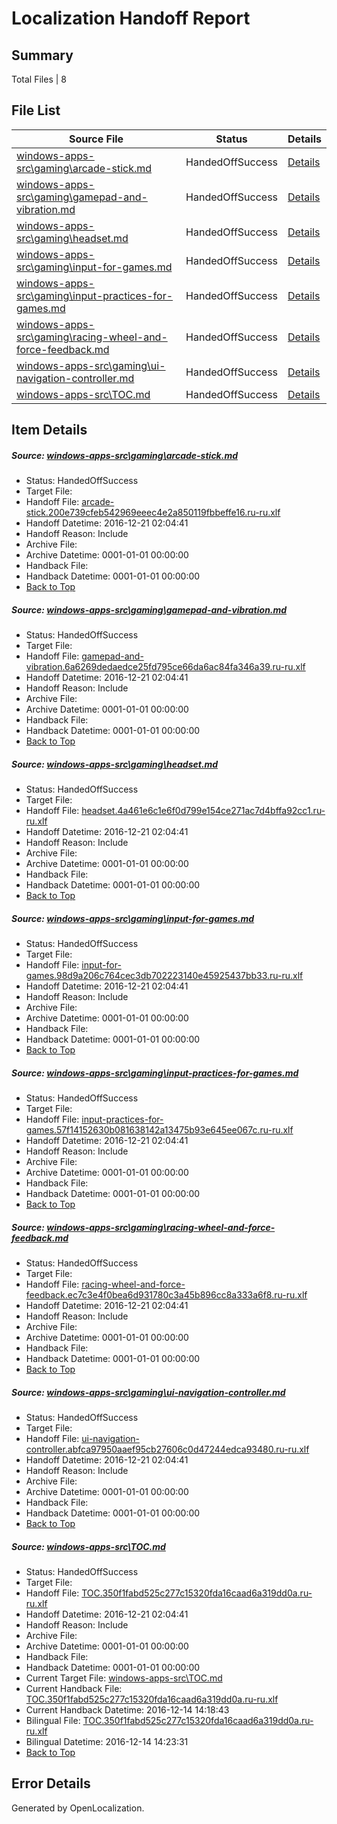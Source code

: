 # <a name='report-top'></a> Localization Handoff Report

## Summary
 Total Files | 8

## File List
 Source File | Status | Details 
 ----------- | ------ | ------- 
 [windows-apps-src\gaming\arcade-stick.md](https://cpubwin.visualstudio.com/windows-uwp/_git/windows-uwp/commit/31dc2428175fc0afc84f30537898748300c7b242?path=windows-apps-src%2Fgaming%2Farcade-stick.md&_a=contents) | HandedOffSuccess | [Details](#9fd90cbb8be3a0b2d234eff8a13a98b7f406aadf3499)
 [windows-apps-src\gaming\gamepad-and-vibration.md](https://cpubwin.visualstudio.com/windows-uwp/_git/windows-uwp/commit/31dc2428175fc0afc84f30537898748300c7b242?path=windows-apps-src%2Fgaming%2Fgamepad-and-vibration.md&_a=contents) | HandedOffSuccess | [Details](#6beb66a46f0908064ddc25cb74b23d0883051c603518)
 [windows-apps-src\gaming\headset.md](https://cpubwin.visualstudio.com/windows-uwp/_git/windows-uwp/commit/31dc2428175fc0afc84f30537898748300c7b242?path=windows-apps-src%2Fgaming%2Fheadset.md&_a=contents) | HandedOffSuccess | [Details](#5306ef31bf20b25a5f2a24dee8bd8b55de2773da3521)
 [windows-apps-src\gaming\input-for-games.md](https://cpubwin.visualstudio.com/windows-uwp/_git/windows-uwp/commit/31dc2428175fc0afc84f30537898748300c7b242?path=windows-apps-src%2Fgaming%2Finput-for-games.md&_a=contents) | HandedOffSuccess | [Details](#81c03f6d5999f56a9d995d089c86c82e229a79b33553)
 [windows-apps-src\gaming\input-practices-for-games.md](https://cpubwin.visualstudio.com/windows-uwp/_git/windows-uwp/commit/31dc2428175fc0afc84f30537898748300c7b242?path=windows-apps-src%2Fgaming%2Finput-practices-for-games.md&_a=contents) | HandedOffSuccess | [Details](#b385b035060de8c837f7bcb3b129361c09dc0e4c3554)
 [windows-apps-src\gaming\racing-wheel-and-force-feedback.md](https://cpubwin.visualstudio.com/windows-uwp/_git/windows-uwp/commit/31dc2428175fc0afc84f30537898748300c7b242?path=windows-apps-src%2Fgaming%2Fracing-wheel-and-force-feedback.md&_a=contents) | HandedOffSuccess | [Details](#5bec43064da2ccd316980ba8b608331256a8c6cf3578)
 [windows-apps-src\gaming\ui-navigation-controller.md](https://cpubwin.visualstudio.com/windows-uwp/_git/windows-uwp/commit/31dc2428175fc0afc84f30537898748300c7b242?path=windows-apps-src%2Fgaming%2Fui-navigation-controller.md&_a=contents) | HandedOffSuccess | [Details](#847e589a0e1ad9d58d9a1156c4df6a9bf4fc69ad3601)
 [windows-apps-src\TOC.md](https://cpubwin.visualstudio.com/windows-uwp/_git/windows-uwp/commit/31dc2428175fc0afc84f30537898748300c7b242?path=windows-apps-src%2FTOC.md&_a=contents) | HandedOffSuccess | [Details](#84a1e68fb703abdcacb139404dccf75a029d60ca8709)

## Item Details
##### <a name='9fd90cbb8be3a0b2d234eff8a13a98b7f406aadf3499'></a> Source: [windows-apps-src\gaming\arcade-stick.md](https://cpubwin.visualstudio.com/windows-uwp/_git/windows-uwp/commit/31dc2428175fc0afc84f30537898748300c7b242?path=windows-apps-src%2Fgaming%2Farcade-stick.md&_a=contents)
* Status: HandedOffSuccess
* Target File: 
* Handoff File: [arcade-stick.200e739cfeb542969eeec4e2a850119fbbeffe16.ru-ru.xlf](https://cpubwin.visualstudio.com/windows-uwp/_git/WDCLib.handoff/commit/b18f50183a9a784b08b3461e3e2d31a6e82d0534?path=ol-handoff%2Fcpubwin%2Fwindows-uwp.ru-ru%2Fmaster%2Farcade-stick.200e739cfeb542969eeec4e2a850119fbbeffe16.ru-ru.xlf&_a=contents)
* Handoff Datetime: 2016-12-21 02:04:41
* Handoff Reason: Include
* Archive File: 
* Archive Datetime: 0001-01-01 00:00:00
* Handback File: 
* Handback Datetime: 0001-01-01 00:00:00
* [Back to Top](#report-top)

##### <a name='6beb66a46f0908064ddc25cb74b23d0883051c603518'></a> Source: [windows-apps-src\gaming\gamepad-and-vibration.md](https://cpubwin.visualstudio.com/windows-uwp/_git/windows-uwp/commit/31dc2428175fc0afc84f30537898748300c7b242?path=windows-apps-src%2Fgaming%2Fgamepad-and-vibration.md&_a=contents)
* Status: HandedOffSuccess
* Target File: 
* Handoff File: [gamepad-and-vibration.6a6269dedaedce25fd795ce66da6ac84fa346a39.ru-ru.xlf](https://cpubwin.visualstudio.com/windows-uwp/_git/WDCLib.handoff/commit/b18f50183a9a784b08b3461e3e2d31a6e82d0534?path=ol-handoff%2Fcpubwin%2Fwindows-uwp.ru-ru%2Fmaster%2Fgamepad-and-vibration.6a6269dedaedce25fd795ce66da6ac84fa346a39.ru-ru.xlf&_a=contents)
* Handoff Datetime: 2016-12-21 02:04:41
* Handoff Reason: Include
* Archive File: 
* Archive Datetime: 0001-01-01 00:00:00
* Handback File: 
* Handback Datetime: 0001-01-01 00:00:00
* [Back to Top](#report-top)

##### <a name='5306ef31bf20b25a5f2a24dee8bd8b55de2773da3521'></a> Source: [windows-apps-src\gaming\headset.md](https://cpubwin.visualstudio.com/windows-uwp/_git/windows-uwp/commit/31dc2428175fc0afc84f30537898748300c7b242?path=windows-apps-src%2Fgaming%2Fheadset.md&_a=contents)
* Status: HandedOffSuccess
* Target File: 
* Handoff File: [headset.4a461e6c1e6f0d799e154ce271ac7d4bffa92cc1.ru-ru.xlf](https://cpubwin.visualstudio.com/windows-uwp/_git/WDCLib.handoff/commit/b18f50183a9a784b08b3461e3e2d31a6e82d0534?path=ol-handoff%2Fcpubwin%2Fwindows-uwp.ru-ru%2Fmaster%2Fheadset.4a461e6c1e6f0d799e154ce271ac7d4bffa92cc1.ru-ru.xlf&_a=contents)
* Handoff Datetime: 2016-12-21 02:04:41
* Handoff Reason: Include
* Archive File: 
* Archive Datetime: 0001-01-01 00:00:00
* Handback File: 
* Handback Datetime: 0001-01-01 00:00:00
* [Back to Top](#report-top)

##### <a name='81c03f6d5999f56a9d995d089c86c82e229a79b33553'></a> Source: [windows-apps-src\gaming\input-for-games.md](https://cpubwin.visualstudio.com/windows-uwp/_git/windows-uwp/commit/31dc2428175fc0afc84f30537898748300c7b242?path=windows-apps-src%2Fgaming%2Finput-for-games.md&_a=contents)
* Status: HandedOffSuccess
* Target File: 
* Handoff File: [input-for-games.98d9a206c764cec3db702223140e45925437bb33.ru-ru.xlf](https://cpubwin.visualstudio.com/windows-uwp/_git/WDCLib.handoff/commit/b18f50183a9a784b08b3461e3e2d31a6e82d0534?path=ol-handoff%2Fcpubwin%2Fwindows-uwp.ru-ru%2Fmaster%2Finput-for-games.98d9a206c764cec3db702223140e45925437bb33.ru-ru.xlf&_a=contents)
* Handoff Datetime: 2016-12-21 02:04:41
* Handoff Reason: Include
* Archive File: 
* Archive Datetime: 0001-01-01 00:00:00
* Handback File: 
* Handback Datetime: 0001-01-01 00:00:00
* [Back to Top](#report-top)

##### <a name='b385b035060de8c837f7bcb3b129361c09dc0e4c3554'></a> Source: [windows-apps-src\gaming\input-practices-for-games.md](https://cpubwin.visualstudio.com/windows-uwp/_git/windows-uwp/commit/31dc2428175fc0afc84f30537898748300c7b242?path=windows-apps-src%2Fgaming%2Finput-practices-for-games.md&_a=contents)
* Status: HandedOffSuccess
* Target File: 
* Handoff File: [input-practices-for-games.57f14152630b081638142a13475b93e645ee067c.ru-ru.xlf](https://cpubwin.visualstudio.com/windows-uwp/_git/WDCLib.handoff/commit/b18f50183a9a784b08b3461e3e2d31a6e82d0534?path=ol-handoff%2Fcpubwin%2Fwindows-uwp.ru-ru%2Fmaster%2Finput-practices-for-games.57f14152630b081638142a13475b93e645ee067c.ru-ru.xlf&_a=contents)
* Handoff Datetime: 2016-12-21 02:04:41
* Handoff Reason: Include
* Archive File: 
* Archive Datetime: 0001-01-01 00:00:00
* Handback File: 
* Handback Datetime: 0001-01-01 00:00:00
* [Back to Top](#report-top)

##### <a name='5bec43064da2ccd316980ba8b608331256a8c6cf3578'></a> Source: [windows-apps-src\gaming\racing-wheel-and-force-feedback.md](https://cpubwin.visualstudio.com/windows-uwp/_git/windows-uwp/commit/31dc2428175fc0afc84f30537898748300c7b242?path=windows-apps-src%2Fgaming%2Fracing-wheel-and-force-feedback.md&_a=contents)
* Status: HandedOffSuccess
* Target File: 
* Handoff File: [racing-wheel-and-force-feedback.ec7c3e4f0bea6d931780c3a45b896cc8a333a6f8.ru-ru.xlf](https://cpubwin.visualstudio.com/windows-uwp/_git/WDCLib.handoff/commit/b18f50183a9a784b08b3461e3e2d31a6e82d0534?path=ol-handoff%2Fcpubwin%2Fwindows-uwp.ru-ru%2Fmaster%2Fracing-wheel-and-force-feedback.ec7c3e4f0bea6d931780c3a45b896cc8a333a6f8.ru-ru.xlf&_a=contents)
* Handoff Datetime: 2016-12-21 02:04:41
* Handoff Reason: Include
* Archive File: 
* Archive Datetime: 0001-01-01 00:00:00
* Handback File: 
* Handback Datetime: 0001-01-01 00:00:00
* [Back to Top](#report-top)

##### <a name='847e589a0e1ad9d58d9a1156c4df6a9bf4fc69ad3601'></a> Source: [windows-apps-src\gaming\ui-navigation-controller.md](https://cpubwin.visualstudio.com/windows-uwp/_git/windows-uwp/commit/31dc2428175fc0afc84f30537898748300c7b242?path=windows-apps-src%2Fgaming%2Fui-navigation-controller.md&_a=contents)
* Status: HandedOffSuccess
* Target File: 
* Handoff File: [ui-navigation-controller.abfca97950aaef95cb27606c0d47244edca93480.ru-ru.xlf](https://cpubwin.visualstudio.com/windows-uwp/_git/WDCLib.handoff/commit/b18f50183a9a784b08b3461e3e2d31a6e82d0534?path=ol-handoff%2Fcpubwin%2Fwindows-uwp.ru-ru%2Fmaster%2Fui-navigation-controller.abfca97950aaef95cb27606c0d47244edca93480.ru-ru.xlf&_a=contents)
* Handoff Datetime: 2016-12-21 02:04:41
* Handoff Reason: Include
* Archive File: 
* Archive Datetime: 0001-01-01 00:00:00
* Handback File: 
* Handback Datetime: 0001-01-01 00:00:00
* [Back to Top](#report-top)

##### <a name='84a1e68fb703abdcacb139404dccf75a029d60ca8709'></a> Source: [windows-apps-src\TOC.md](https://cpubwin.visualstudio.com/windows-uwp/_git/windows-uwp/commit/31dc2428175fc0afc84f30537898748300c7b242?path=windows-apps-src%2FTOC.md&_a=contents)
* Status: HandedOffSuccess
* Target File: 
* Handoff File: [TOC.350f1fabd525c277c15320fda16caad6a319dd0a.ru-ru.xlf](https://cpubwin.visualstudio.com/windows-uwp/_git/WDCLib.handoff/commit/b18f50183a9a784b08b3461e3e2d31a6e82d0534?path=ol-handoff%2Fcpubwin%2Fwindows-uwp.ru-ru%2Fmaster%2FTOC.350f1fabd525c277c15320fda16caad6a319dd0a.ru-ru.xlf&_a=contents)
* Handoff Datetime: 2016-12-21 02:04:41
* Handoff Reason: Include
* Archive File: 
* Archive Datetime: 0001-01-01 00:00:00
* Handback File: 
* Handback Datetime: 0001-01-01 00:00:00
* Current Target File: [windows-apps-src\TOC.md](https://cpubwin.visualstudio.com/windows-uwp/_git/windows-uwp.ru-ru/commit/ff7ef3fef698893948b201932681d560c02b81c4?path=windows-apps-src%2FTOC.md&_a=contents)
* Current Handback File: [TOC.350f1fabd525c277c15320fda16caad6a319dd0a.ru-ru.xlf](https://cpubwin.visualstudio.com/windows-uwp/_git/WDCLib.handback/commit/ab354b5938b2392f53b7e830eafc3fe35c4cc5cf?path=ol-handback%2Fcpubwin%2Fwindows-uwp.ru-ru%2Fmaster%2FTOC.350f1fabd525c277c15320fda16caad6a319dd0a.ru-ru.xlf&_a=contents)
* Current Handback Datetime: 2016-12-14 14:18:43
* Bilingual File: [TOC.350f1fabd525c277c15320fda16caad6a319dd0a.ru-ru.xlf](https://cpubwin.visualstudio.com/windows-uwp/_git/WDCLib.handback/commit/ab354b5938b2392f53b7e830eafc3fe35c4cc5cf?path=ol-handback%2Fcpubwin%2Fwindows-uwp.ru-ru%2Fmaster%2FTOC.350f1fabd525c277c15320fda16caad6a319dd0a.ru-ru.xlf&_a=contents)
* Bilingual Datetime: 2016-12-14 14:23:31
* [Back to Top](#report-top)


## Error Details

Generated by OpenLocalization.
